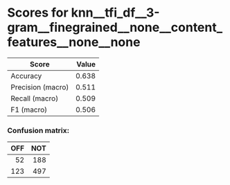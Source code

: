 # Scores for knn__tfi_df__3-gram__finegrained__none__content_features__none__none
|      Score      |Value|
|-----------------|----:|
|Accuracy         |0.638|
|Precision (macro)|0.511|
|Recall (macro)   |0.509|
|F1 (macro)       |0.506|

### Confusion matrix:
|OFF|NOT|
|--:|--:|
| 52|188|
|123|497|
